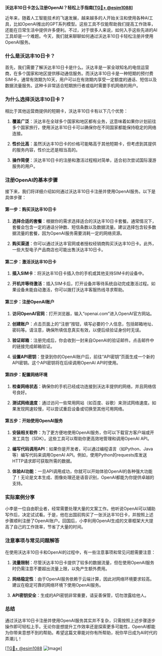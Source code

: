 **沃达丰10日卡怎么注册OpenAI？轻松上手指南[[TG💪+ @esim1088](https://t.me/s/esim1088)]**

近年来，随着人工智能技术的飞速发展，越来越多的人开始关注和使用各种AI工具，比如OpenAI推出的GPT系列模型。这些工具不仅能帮助我们提高工作效率，还能在日常生活中提供许多便利。不过，对于很多人来说，如何入手这些先进的AI工具却是一个难题。今天，我们就来聊聊如何通过沃达丰10日卡轻松注册并使用OpenAI服务。

### 什么是沃达丰10日卡？

首先，我们需要了解沃达丰10日卡是什么。沃达丰是一家全球知名的电信运营商，在多个国家和地区提供移动通信服务。而沃达丰10日卡是一种短期的预付费SIM卡，通常有效期为10天，用户可以在有效期内享受一定额度的通话、短信以及数据流量服务。这种卡非常适合短期旅行者或临时需要手机网络的用户。

### 为什么选择沃达丰10日卡？

相比于其他运营商提供的短期卡，沃达丰10日卡有以下几个优势：

1. **覆盖广泛**：沃达丰在全球多个国家和地区都有业务，这意味着如果你计划前往多个国家旅行，使用沃达丰10日卡可以确保你在不同国家都能保持稳定的网络连接。
   
2. **性价比高**：虽然沃达丰10日卡的价格可能略高于其他短期卡，但考虑到其提供的服务内容，性价比还是相当高的。

3. **操作简便**：沃达丰10日卡的注册和激活过程相对简单，适合初次尝试国际漫游服务的用户。

### 注册OpenAI的基本步骤

接下来，我们将详细介绍如何通过沃达丰10日卡注册并使用OpenAI服务。以下是具体步骤：

#### 第一步：购买沃达丰10日卡

1. **选择合适的套餐**：根据你的需求选择适合的沃达丰10日卡套餐。通常情况下，套餐会包含一定的通话分钟数、短信条数以及数据流量。建议选择包含较多数据流量的套餐，因为OpenAI服务需要消耗一定的网络资源。
   
2. **购买渠道**：你可以通过沃达丰官网或者授权经销商购买沃达丰10日卡。此外，一些大型电子产品商店也可能出售沃达丰10日卡。

#### 第二步：激活沃达丰10日卡

1. **插入SIM卡**：将沃达丰10日卡插入你的手机或其他支持SIM卡的设备中。
   
2. **开机并等待激活**：插入SIM卡后，打开设备并等待系统自动完成激活过程。如果设备未能自动激活，你可以拨打沃达丰客服热线寻求帮助。

#### 第三步：注册OpenAI账户

1. **访问OpenAI官网**：打开浏览器，输入“openai.com”进入OpenAI官方网站。
   
2. **创建账户**：点击页面上的“注册”按钮，填写必要的个人信息，包括邮箱地址、密码等。请注意，确保所填信息真实有效，以便后续验证身份时无误。

3. **验证邮箱**：注册完成后，你会收到一封来自OpenAI的验证邮件。点击邮件中的链接完成邮箱验证。

4. **设置API密钥**：登录到你的OpenAI账户后，前往“API密钥”页面生成一个新的API密钥。这个API密钥将在后续调用OpenAI API时使用。

#### 第四步：配置网络环境

1. **检查网络状态**：确保你的手机已经成功连接到沃达丰提供的网络，并且网络信号良好。
   
2. **测试网络速度**：通过访问一些常用网站（如百度、谷歌）来测试网络速度。如果发现网速较慢，可以尝试重启设备或切换至其他可用网络。

#### 第五步：开始使用OpenAI服务

1. **安装相关软件**：为了更方便地使用OpenAI服务，你可以下载官方客户端或开发工具包（SDK）。这些工具可以帮助你更高效地管理和调用OpenAI API。
   
2. **编写代码调用API**：如果你是开发者，可以通过编程语言（如Python、Java等）编写代码来调用OpenAI API。例如，使用Python的requests库发送HTTP请求即可获取所需的数据。

3. **体验AI功能**：一旦API调用成功，你就可以开始体验OpenAI的各种强大功能了！无论是文本生成、图像处理还是语音识别，OpenAI都能为你提供卓越的支持。

### 实际案例分享

小李是一位自由职业者，经常需要处理大量的文案工作。他听说OpenAI可以辅助写作后，决定试试看。于是，他在出国前购买了一张沃达丰10日卡，并按照上述步骤顺利注册了OpenAI账户。回国后，小李利用OpenAI生成的文章框架大大提高了自己的工作效率，节省了大量的时间。

### 注意事项与常见问题解答

在使用沃达丰10日卡和OpenAI的过程中，有一些注意事项和常见问题需要注意：

1. **流量限制**：尽管沃达丰10日卡提供了较多的数据流量，但在使用OpenAI服务时仍需注意不要超出流量上限，以免产生额外费用。

2. **网络稳定性**：由于OpenAI服务依赖于云端计算，因此对网络环境要求较高。建议在稳定可靠的网络环境下使用OpenAI服务。

3. **API密钥安全**：生成的API密钥非常重要，请妥善保管，切勿泄露给他人。

### 总结

通过沃达丰10日卡注册并使用OpenAI服务其实并不复杂，只需按照上述步骤逐步操作即可轻松上手。无论你是想提升工作效率还是探索更多可能性，OpenAI都能为你带来意想不到的帮助。希望这篇文章能对你有所帮助，祝你早日成为AI时代的弄潮儿！

[[TG💪+ @esim1088](https://t.me/s/esim1088) ![Image](https://i.postimg.cc/4NQfJmqS/Snipaste-2025-05-13-00-14-12.png)]